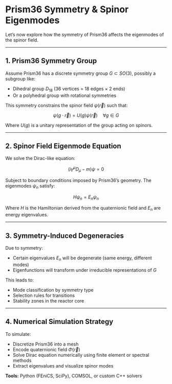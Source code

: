 # Prism36 Symmetry & Spinor Eigenmodes

Let’s now explore how the symmetry of Prism36 affects the eigenmodes of the spinor field.

---

## 1. Prism36 Symmetry Group

Assume Prism36 has a discrete symmetry group $G \subset SO(3)$, possibly a subgroup like:

- Dihedral group $D_{18}$ (36 vertices = 18 edges × 2 ends)
- Or a polyhedral group with rotational symmetries

This symmetry constrains the spinor field $\psi(\vec{r})$ such that:

$$
\psi(g \cdot \vec{r}) = U(g) \psi(\vec{r}) \quad \forall g \in G
$$

Where $U(g)$ is a unitary representation of the group acting on spinors.

---

## 2. Spinor Field Eigenmode Equation

We solve the Dirac-like equation:

$$
(i \gamma^\mu D_\mu - m) \psi = 0
$$

Subject to boundary conditions imposed by Prism36’s geometry. The eigenmodes $\psi_n$ satisfy:

$$
H \psi_n = E_n \psi_n
$$

Where $H$ is the Hamiltonian derived from the quaternionic field and $E_n$ are energy eigenvalues.

---

## 3. Symmetry-Induced Degeneracies

Due to symmetry:

- Certain eigenvalues $E_n$ will be degenerate (same energy, different modes)
- Eigenfunctions will transform under irreducible representations of $G$

This leads to:

- Mode classification by symmetry type
- Selection rules for transitions
- Stability zones in the reactor core

---

## 4. Numerical Simulation Strategy

To simulate:

- Discretize Prism36 into a mesh
- Encode quaternionic field $\Phi(\vec{r})$
- Solve Dirac equation numerically using finite element or spectral methods
- Extract eigenvalues and visualize spinor modes

**Tools:** Python (FEniCS, SciPy), COMSOL, or custom C++ solvers
